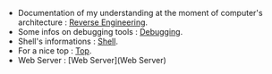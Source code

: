 <!-- TITLE: Documentation -->
<!-- SUBTITLE: All documentations i need to create for understand or remember -->

- Documentation of my understanding at the moment of computer's architecture : [Reverse Engineering](reverse-engineering).
- Some infos on debugging tools : [Debugging](debugging).
- Shell's informations : [Shell](shell).
- For a nice top : [Top](top).
- Web Server : [Web Server](Web Server)